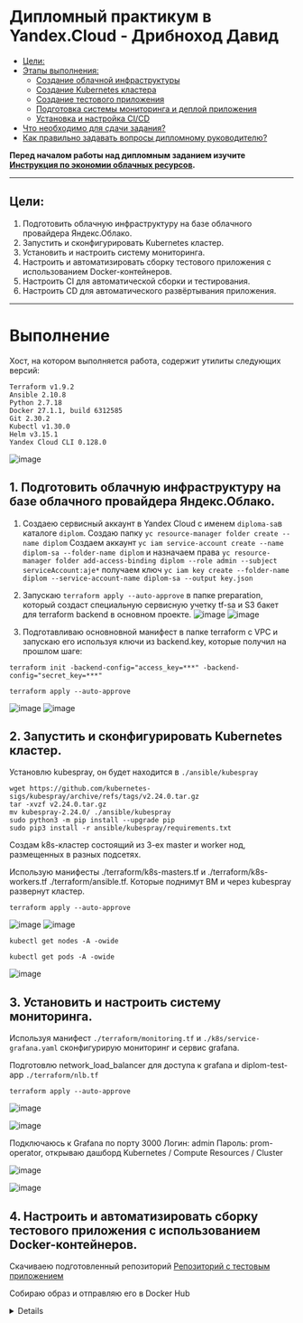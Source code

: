 # Дипломный практикум в Yandex.Cloud - Дрибноход Давид
  * [Цели:](#цели)
  * [Этапы выполнения:](#этапы-выполнения)
     * [Создание облачной инфраструктуры](#создание-облачной-инфраструктуры)
     * [Создание Kubernetes кластера](#создание-kubernetes-кластера)
     * [Создание тестового приложения](#создание-тестового-приложения)
     * [Подготовка cистемы мониторинга и деплой приложения](#подготовка-cистемы-мониторинга-и-деплой-приложения)
     * [Установка и настройка CI/CD](#установка-и-настройка-cicd)
  * [Что необходимо для сдачи задания?](#что-необходимо-для-сдачи-задания)
  * [Как правильно задавать вопросы дипломному руководителю?](#как-правильно-задавать-вопросы-дипломному-руководителю)

**Перед началом работы над дипломным заданием изучите [Инструкция по экономии облачных ресурсов](https://github.com/netology-code/devops-materials/blob/master/cloudwork.MD).**

---
## Цели:

1. Подготовить облачную инфраструктуру на базе облачного провайдера Яндекс.Облако.
2. Запустить и сконфигурировать Kubernetes кластер.
3. Установить и настроить систему мониторинга.
4. Настроить и автоматизировать сборку тестового приложения с использованием Docker-контейнеров.
5. Настроить CI для автоматической сборки и тестирования.
6. Настроить CD для автоматического развёртывания приложения.

---
# Выполнение

Хост, на котором выполняется работа, содержит утилиты следующих версий:

```
Terraform v1.9.2
Ansible 2.10.8
Python 2.7.18
Docker 27.1.1, build 6312585
Git 2.30.2
Kubectl v1.30.0
Helm v3.15.1
Yandex Cloud CLI 0.128.0
```

![image](https://github.com/user-attachments/assets/e27e2605-135f-40d0-9afc-9ec80dd4c81d)


## 1. Подготовить облачную инфраструктуру на базе облачного провайдера Яндекс.Облако.

1. Создаею сервисный аккаунт в Yandex Cloud с именем ```diploma-sa```в каталоге ```diplom```. Создаю папку ```yc resource-manager folder create --name diplom``` Создаем аккаунт ```yc iam service-account create --name diplom-sa --folder-name diplom``` и назначаем права ```yc resource-manager folder add-access-binding diplom --role admin --subject serviceAccount:aje*``` получаем ключ ```yc iam key create --folder-name diplom --service-account-name diplom-sa --output key.json```
2. Запускаю ```terraform apply --auto-approve``` в папке preparation, который создаст специальную сервисную учетку tf-sa и S3 бакет для terraform backend в основном проекте.
![image](https://github.com/user-attachments/assets/8b78ae83-db4b-45c3-aa6a-72ecd3c45599)
![image](https://github.com/user-attachments/assets/66bc38de-c48a-4829-9164-22afcb206019)

4. Подготавливаю основновной манифест в папке terraform с VPC и запускаю его используя ключи из backend.key, которые получил на прошлом шаге:

```terraform init -backend-config="access_key=***" -backend-config="secret_key=***"```

```terraform apply --auto-approve```

![image](https://github.com/user-attachments/assets/ffba0057-675f-4eeb-9360-c51957e1685c)
![image](https://github.com/user-attachments/assets/fcb566d3-b91a-4f81-9825-82442c058c7c)

## 2. Запустить и сконфигурировать Kubernetes кластер.

Установлю kubespray, он будет находится в ```./ansible/kubespray```

```
wget https://github.com/kubernetes-sigs/kubespray/archive/refs/tags/v2.24.0.tar.gz
tar -xvzf v2.24.0.tar.gz
mv kubespray-2.24.0/ ./ansible/kubespray
sudo python3 -m pip install --upgrade pip
sudo pip3 install -r ansible/kubespray/requirements.txt
```

Создам k8s-кластер состоящий из 3-ех master и worker нод, размещенных в разных подсетях.

Использую манифесты ./terraform/k8s-masters.tf и ./terraform/k8s-workers.tf ./terraform/ansible.tf. Которые поднимут ВМ и через kubespray развернут кластер.

```terraform apply --auto-approve```

![image](https://github.com/user-attachments/assets/94a5f30d-2f48-479e-8a5d-592b0e23b6b8)
![image](https://github.com/user-attachments/assets/5e5cee21-19ae-4995-aece-b746be8e7cf5)

```kubectl get nodes -A -owide```

```kubectl get pods -A -owide```

![image](https://github.com/user-attachments/assets/33186333-1076-4431-9f11-9cf5adbd7d80)

## 3. Установить и настроить систему мониторинга.

Используя манифест ```./terraform/monitoring.tf``` и ```./k8s/service-grafana.yaml``` сконфигурирую мониторинг и сервис grafana. 

Подготовлю network_load_balancer для доступа к grafana и diplom-test-app ```./terraform/nlb.tf```

```terraform apply --auto-approve```

![image](https://github.com/user-attachments/assets/b1683e81-8c1e-4e1b-9bad-4457fcd073b8)

![image](https://github.com/user-attachments/assets/926cda5f-5560-4fb4-860a-dc39cba4cfa9)

Подключаюсь к Grafana по порту 3000 Логин: admin Пароль: prom-operator, открываю дашборд Kubernetes / Compute Resources / Cluster

![image](https://github.com/user-attachments/assets/f8339769-54ba-49c9-ad76-e73a55b82164)

![image](https://github.com/user-attachments/assets/3b3673a7-9b76-4f19-b9e0-2f6f94fc066a)

## 4. Настроить и автоматизировать сборку тестового приложения с использованием Docker-контейнеров.

Скачиваею подготовленный репозиторий [Репозиторий с тестовым приложением](https://github.com/DrDavidN/diplom-test-app)

Собираю образ и отправляю его в Docker Hub

<details>
```
dribnokhod@debian11:~$ git clone https://github.com/DrDavidN/diplom-test-app.git
Клонирование в «diplom-test-app»…
remote: Enumerating objects: 11, done.
remote: Counting objects: 100% (11/11), done.
remote: Compressing objects: 100% (7/7), done.
remote: Total 11 (delta 0), reused 0 (delta 0), pack-reused 0 (from 0)
Получение объектов: 100% (11/11), готово.
dribnokhod@debian11:~$ cd diplom-test-app/
dribnokhod@debian11:~/diplom-test-app$sudo docker login
Authenticating with existing credentials...
WARNING! Your password will be stored unencrypted in /home/dribnokhod/.docker/config.json.
Configure a credential helper to remove this warning. See
https://docs.docker.com/engine/reference/commandline/login/#credential-stores

Login Succeeded
dribnokhod@debian11:~/diplom-test-app$ sudo docker build -t drdavidn/diplom-test-app:v1.0.0 .
[sudo] пароль для dribnokhod:
[+] Building 68.5s (7/7) FINISHED                                                                                                                                                docker:default
 => [internal] load build definition from Dockerfile                                                                                                                                       0.5s
 => => transferring dockerfile: 89B                                                                                                                                                        0.0s
 => [internal] load metadata for docker.io/library/nginx:latest                                                                                                                            2.9s
 => [internal] load .dockerignore                                                                                                                                                          0.3s
 => => transferring context: 2B                                                                                                                                                            0.0s
 => [internal] load build context                                                                                                                                                          0.4s
 => => transferring context: 828B                                                                                                                                                          0.0s
 => [1/2] FROM docker.io/library/nginx:latest@sha256:04ba374043ccd2fc5c593885c0eacddebabd5ca375f9323666f28dfd5a9710e3                                                                     61.3s
 => => resolve docker.io/library/nginx:latest@sha256:04ba374043ccd2fc5c593885c0eacddebabd5ca375f9323666f28dfd5a9710e3                                                                      0.4s
 => => sha256:88a0a069d5e9865fcaaf8c1e53ba6bf3d8d987b0fdc5e0135fec8ce8567d673e 2.29kB / 2.29kB                                                                                             0.0s
 => => sha256:39286ab8a5e14aeaf5fdd6e2fac76e0c8d31a0c07224f0ee5e6be502f12e93f3 7.47kB / 7.47kB                                                                                             0.0s
 => => sha256:04ba374043ccd2fc5c593885c0eacddebabd5ca375f9323666f28dfd5a9710e3 10.27kB / 10.27kB                                                                                           0.0s
 => => sha256:a2318d6c47ec9cac5acc500c47c79602bcf953cec711a18bc898911a0984365b 29.13MB / 29.13MB                                                                                          25.7s
 => => sha256:095d327c79ae6eb03406dd754eb917fbe7009c6a9aa6c0db558f9dea599db8ea 41.88MB / 41.88MB                                                                                          30.6s
 => => sha256:bbfaa25db775e54ec75dabe7986451cb99911b082d63bbf983ab20fc6f7faaf4 628B / 628B                                                                                                 1.6s
 => => sha256:7bb6fb0cfb2b319dee79e476c11620e7fa47f22ecdedc999e207984f62a4554c 956B / 956B                                                                                                 3.0s
 => => sha256:0723edc10c178df9245f49c9b8e503c4223a959ee5a072f043d71669132bc5e9 394B / 394B                                                                                                 4.2s
 => => sha256:24b3fdc4d1e3b419643068364b3d4e1b7e280f5a8a3c1e3651e9e67363e6434b 1.21kB / 1.21kB                                                                                             5.2s
 => => sha256:3122471704d5d924d1f7daac334252487e3c35bfb23163b840954aff355c4a6b 1.40kB / 1.40kB                                                                                             6.2s
 => => extracting sha256:a2318d6c47ec9cac5acc500c47c79602bcf953cec711a18bc898911a0984365b                                                                                                 17.0s
 => => extracting sha256:095d327c79ae6eb03406dd754eb917fbe7009c6a9aa6c0db558f9dea599db8ea                                                                                                 13.9s
 => => extracting sha256:bbfaa25db775e54ec75dabe7986451cb99911b082d63bbf983ab20fc6f7faaf4                                                                                                  0.0s
 => => extracting sha256:7bb6fb0cfb2b319dee79e476c11620e7fa47f22ecdedc999e207984f62a4554c                                                                                                  0.0s
 => => extracting sha256:0723edc10c178df9245f49c9b8e503c4223a959ee5a072f043d71669132bc5e9                                                                                                  0.0s
 => => extracting sha256:24b3fdc4d1e3b419643068364b3d4e1b7e280f5a8a3c1e3651e9e67363e6434b                                                                                                  0.0s
 => => extracting sha256:3122471704d5d924d1f7daac334252487e3c35bfb23163b840954aff355c4a6b                                                                                                  0.0s
 => [2/2] COPY content /usr/share/nginx/html                                                                                                                                               2.7s
 => exporting to image                                                                                                                                                                     0.3s
 => => exporting layers                                                                                                                                                                    0.2s
 => => writing image sha256:ea9416ac49b3cb30315545665841dde6af63ba6b4797c6ba79dd186e61605e19                                                                                               0.0s
 => => naming to docker.io/drdavidn/diplom-test-app:v1.0.0                                                                                                                                 0.0s
dribnokhod@debian11:~/diplom-test-app$ sudo docker tag drdavidn/diplom-test-app:v1.0.0 drdavidn/diplom-test-app:latest
dribnokhod@debian11:~/diplom-test-app$ sudo docker push drdavidn/diplom-test-app:latest
The push refers to repository [docker.io/drdavidn/diplom-test-app]
d138f21af234: Pushed
11de3d47036d: Mounted from library/nginx
16907864a2d0: Mounted from library/nginx
2bdf51597158: Mounted from library/nginx
0fc6bb94eec5: Mounted from library/nginx
eda13eb24d4c: Mounted from library/nginx
67796e30ff04: Mounted from library/nginx
8e2ab394fabf: Mounted from library/nginx
latest: digest: sha256:988a1666e10e9fa634799ad35f664cf0a29130383c6d3beb424fca6de4232b4a size: 1985
```
</details>

Используя манифест app.tf и yaml файлы ../k8s/deployment-testapp.yaml и ../k8s/service-testapp.yaml разворачиваю приложение на ВМ

```terraform apply --auto-approve```

![image](https://github.com/user-attachments/assets/de90bc7a-1cff-4090-b0cf-103988372e5a)

![image](https://github.com/user-attachments/assets/a8ebc3a3-09ba-41b2-b79a-86592148e652)

---
